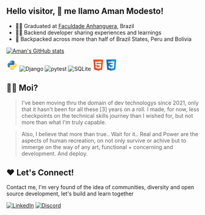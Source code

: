 Hello visitor, 🌠 me llamo Aman Modesto!
-

- 👨‍🎓 Graduated at [Faculdade Anhanguera](https://www.linkedin.com/school/anhanguera-educacional-sa/?originalSubdomain=br), Brazil
- 👨‍💻 Backend developer sharing experiences and learnings 
- 🥾 Backpacked across more than half of Brazil States, Peru and Bolivia

[![Aman's GitHub stats](https://github-readme-stats.vercel.app/api?username=amanmdest&show_icons=true&theme=radical&hide_rank=false)](https://github.com/amanmdest/github-readme-stats)

<div>
	<img src="https://raw.githubusercontent.com/devicons/devicon/master/icons/python/python-original.svg" alt="Python" title="Python" width=30/>
  <img src="https://github.com/marwin1991/profile-technology-icons/assets/62091613/9bf5650b-e534-4eae-8a26-8379d076f3b4" alt="Django" title="Django" width="30"/>
	<img src="https://user-images.githubusercontent.com/25181517/184117132-9e89a93b-65fb-47c3-91e7-7d0f99e7c066.png" alt="pytest" title="pytest" width="30"/>
	<img src="https://github.com/marwin1991/profile-technology-icons/assets/136815194/82df4543-236b-4e45-9604-5434e3faab17" alt="SQLite" title="SQLite" width="30"/>
  <img src="https://raw.githubusercontent.com/devicons/devicon/master/icons/html5/html5-original.svg" alt="HTML5" title="HTML5" width="30"/>
  <img src="https://raw.githubusercontent.com/devicons/devicon/master/icons/css3/css3-original.svg" alt="CSS3" title="HTML5" width="30"/>
</div>

🕵️‍♀️ Moi?
-
> I've been moving thru the domain of dev technologys since 2021, only that it hasn't been for all these [3] years on a roll. I made, for now, less checkpoints on the technical skills journey than I wished for, but not more than what I'm truly capable.

> Also, I believe that more than true.. Wait for it.. Real and Power are the aspects of human recreation, on not only survive or achive but to immerge on the way of any art, functional + concerning and development. And deploy.

❤️ Let's Connect!
-
Contact me, I'm very found of the idea of communities, diversity and open source development, let's build and learn together

[![LinkedIn](https://img.shields.io/badge/LinkedIn-0077B5?style=for-the-badge&logo=linkedin&logoColor=white)](https://www.linkedin.com/in/aman-modesto-196a161b7/) [![Discord](https://img.shields.io/badge/Discord-7289DA?style=for-the-badge&logo=discord&logoColor=white)](https://discord.com/channels/@amanmdest/)

<!---
amanmdest/aman_modesto is a ✨ special ✨ repository because its `README.md` (this file) appears on your GitHub profile.
You can click the Preview link to take a look at your changes.
--->
